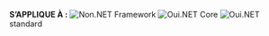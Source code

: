 <Token>**S’APPLIQUE À :** ![Non](media/no-icon.png).NET Framework ![Oui](media/yes-icon.png).NET Core ![Oui](media/yes-icon.png).NET standard </Token>